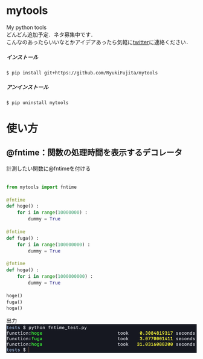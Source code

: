 mytools
==========
My python tools  
どんどん追加予定．ネタ募集中です．  
こんなのあったらいいなとかアイデアあったら気軽に[twitter](https://twitter.com/neuzen_ryuki)に連絡ください．  

##### インストール  
```
$ pip install git+https://github.com/RyukiFujita/mytools
```

##### アンインストール  
```
$ pip uninstall mytools
```

使い方
==========

## @fntime：関数の処理時間を表示するデコレータ
計測したい関数に@fntimeを付ける
``` tests/fntime_test.py

from mytools import fntime

@fntime
def hoge() :
    for i in range(10000000) :
        dummy = True

@fntime
def fuga() :
    for i in range(100000000) :
        dummy = True

@fntime
def hoga() :
    for i in range(1000000000) :
        dummy = True

hoge()
fuga()
hoga()

```
出力
![出力](https://raw.githubusercontent.com/RyukiFujita/mytools/images/fntime_result.png)
